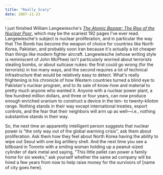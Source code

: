 ```yaml
---
title: "Really Scary"
date: 2007-11-23
---
```

I just finished William Langewiesche's <a href="http://www.amazon.com/Atomic-Bazaar-Rise-Nuclear-Poor/dp/0374106789"><cite>The Atomic Bazaar: The Rise of the Nuclear Poor</cite></a>, which may be the scariest 192 pages I've ever read. Langewiesche's subject is nuclear proliferation, and in particular the way that The Bomb has become the weapon of choice for countries like North Korea, Pakistan, and probably soon Iran because it's actually a lot cheaper than things like modern fighter aircraft. Langewiesche (whose writing style is reminiscent of John McPhee) isn't particularly worried about terrorists stealing bombs, or about suitcase nukes: the first could go wrong (for the terrorists) in too many ways, and the second requires a lot of technical infrastructure that would be relatively easy to detect. What's really frightening is his chronicle of how Western countries turned a blind eye to Pakistan's nuclear program, and to its sale of know-how and material to pretty much anyone who wanted it. Anyone with a nuclear power plant, a few hundred million dollars, and three or four years, can now produce enough enriched uranium to construct a device in the ten- to twenty-kiloton range. Nothing stands in their way except international treaties, export controls, and the fear that their neighbors will arm up as well—i.e., nothing substantive stands in their way.

So, the next time an apparently intelligent person suggests that nuclear power is "the only way out of the global warming crisis", ask them about proliferation. Ask them how they feel about North Korea having the ability to wipe out Seoul with one big artillery shell. And the next time you see a billboard in Toronto with a smiling woman holding up a peanut-sized cylinder of dark metal and saying, "This little pellet can power a family home for six weeks," ask yourself whether the same ad company will be hired a few years from now to help raise money for the survivors of [name of city goes here].
